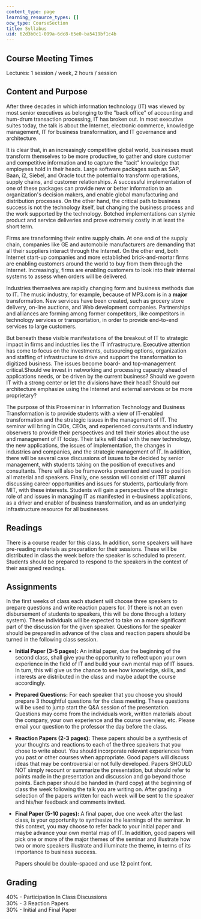 ```yaml
---
content_type: page
learning_resource_types: []
ocw_type: CourseSection
title: Syllabus
uid: 62d3b0c1-099a-6dc8-65e0-ba5419bf1c4b
---
```


Course Meeting Times
--------------------

Lectures: 1 session / week, 2 hours / session

Content and Purpose
-------------------

After three decades in which information technology (IT) was viewed by most senior executives as belonging to the "back office" of accounting and hum-drum transaction processing, IT has broken out. In most executive suites today, the talk is about the Internet, electronic commerce, knowledge management, IT for business transformation, and IT governance and architecture.

It is clear that, in an increasingly competitive global world, businesses must transform themselves to be more productive, to gather and store customer and competitive information and to capture the "tacit" knowledge that employees hold in their heads. Large software packages such as SAP, Baan, i2, Siebel, and Oracle tout the potential to transform operations, supply chains, and customer relationships. A successful implementation of one of these packages can provide new or better information to an organization's decision makers, and enable global manufacturing and distribution processes. On the other hand, the critical path to business success is not the technology itself, but changing the business process and the work supported by the technology. Botched implementations can stymie product and service deliveries and prove extremely costly in at least the short term.

Firms are transforming their entire supply chain. At one end of the supply chain, companies like GE and automobile manufacturers are demanding that all their suppliers interact through the Internet. On the other end, both Internet start-up companies and more established brick-and-mortar firms are enabling customers around the world to buy from them through the Internet. Increasingly, firms are enabling customers to look into their internal systems to assess when orders will be delivered.

Industries themselves are rapidly changing form and business methods due to IT. The music industry, for example, because of MP3.com is in a **major** transformation. New services have been created, such as grocery store delivery, on-line auctions, and Web development companies. Partnerships and alliances are forming among former competitors, like competitors in technology services or transportation, in order to provide end-to-end services to large customers.

But beneath these visible manifestations of the breakout of IT to strategic impact in firms and industries lies the IT infrastructure. Executive attention has come to focus on the investments, outsourcing options, organization and staffing of infrastructure to drive and support the transformation to digitized business. The issues become board- and top-management critical.Should we invest in networking and processing capacity ahead of applications needs, or be driven by the current business? Should we govern IT with a strong center or let the divisions have their head? Should our architecture emphasize using the Internet and external services or be more proprietary?

The purpose of this Proseminar in Information Technology and Business Transformation is to provide students with a view of IT-enabled transformation and the strategic issues in the management of IT. The seminar will bring in CIOs, CEOs, and experienced consultants and industry observers to provide their perspectives and tell their stories about the use and management of IT today. Their talks will deal with the new technology, the new applications, the issues of implementation, the changes in industries and companies, and the strategic management of IT. In addition, there will be several case discussions of issues to be decided by senior management, with students taking on the position of executives and consultants. There will also be frameworks presented and used to position all material and speakers. Finally, one session will consist of ITBT alumni discussing career opportunities and issues for students, particularly from MIT, with these interests. Students will gain a perspective of the strategic role of and issues in managing IT as manifested in e-business applications, as a driver and enabler of business transformation, and as an underlying infrastructure resource for all businesses.

Readings
--------

There is a course reader for this class. In addition, some speakers will have pre-reading materials as preparation for their sessions. These will be distributed in class the week before the speaker is scheduled to present. Students should be prepared to respond to the speakers in the context of their assigned readings.

Assignments
-----------

In the first weeks of class each student will choose three speakers to prepare questions and write reaction papers for. (If there is not an even disbursement of students to speakers, this will be done through a lottery system). These individuals will be expected to take on a more significant part of the discussion for the given speaker. Questions for the speaker should be prepared in advance of the class and reaction papers should be turned in the following class session.

*   **Initial Paper (3-5 pages):** An initial paper, due the beginning of the second class, shall give you the opportunity to reflect upon your own experience in the field of IT and build your own mental map of IT issues. In turn, this will give us the chance to see how knowledge, skills, and interests are distributed in the class and maybe adapt the course accordingly.
*   **Prepared Questions:** For each speaker that you choose you should prepare 3 thoughtful questions for the class meeting. These questions will be used to jump start the Q&A session of the presentation. Questions may come from the individuals work, written materials about the company, your own experience and the course overview, etc. Please email your question to the professor the day before the class.
*   **Reaction Papers (2-3 pages):** These papers should be a synthesis of your thoughts and reactions to each of the three speakers that you chose to write about. You should incorporate relevant experiences from you past or other courses when appropriate. Good papers will discuss ideas that may be controversial or not fully developed. Papers SHOULD NOT simply recount or summarize the presentation, but should refer to points made in the presentation and discussion and go beyond those points. Each paper should be handed in (hard copy) at the beginning of class the week following the talk you are writing on. After grading a selection of the papers written for each week will be sent to the speaker and his/her feedback and comments invited.
*   **Final Paper (5-10 pages):** A final paper, due one week after the last class, is your opportunity to synthesize the learnings of the seminar. In this context, you may choose to refer back to your initial paper and maybe advance your own mental map of IT. In addition, good papers will pick one or more of the major themes of the seminar and illustrate how two or more speakers illustrate and illuminate the theme, in terms of its importance to business success.  
      
    Papers should be double-spaced and use 12 point font.

Grading
-------

40% - Participation In Class Discussions  
30% - 3 Reaction Papers  
30% - Initial and Final Paper